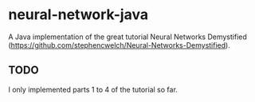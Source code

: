 # neural-network-java

A Java implementation of the great tutorial Neural Networks Demystified (https://github.com/stephencwelch/Neural-Networks-Demystified).

## TODO

I only implemented parts 1 to 4 of the tutorial so far.
